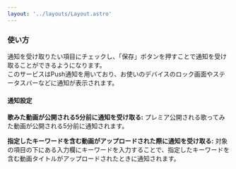```yaml
---
layout: '../layouts/Layout.astro'
---
```

### 使い方
通知を受け取りたい項目にチェックし、「保存」ボタンを押すことで通知を受け取ることができるようになります。  
このサービスはPush通知を用いており、お使いのデバイスのロック画面やステータスバーなどに通知が表示されます。

#### 通知設定
**歌みた動画が公開される5分前に通知を受け取る:**
プレミア公開される歌ってみた動画が公開される5分前に通知されます。 

**指定したキーワードを含む動画がアップロードされた際に通知を受け取る:**
対象の項目の下にある入力欄にキーワードを入力することで、指定したキーワードを含む動画タイトルがアップロードされたときに通知されます。